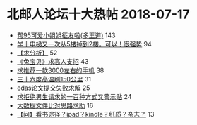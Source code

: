 # 北邮人论坛十大热帖 2018-07-17

- [帮95可爱小姐姐征友啦(多王道)](https://bbs.byr.cn/article/Friends/1879888) 143
- [学十电梯又一次从5楼掉到2楼。可以！很强势](https://bbs.byr.cn/article/AimGraduate/1146779) 94
- [【求分析】](https://bbs.byr.cn/article/Feeling/3066458) 52
- [《兔宝贝》求高人支招](https://bbs.byr.cn/article/Food/494351) 43
- [求推荐一款3000左右的手机](https://bbs.byr.cn/article/DigiLife/304196) 38
- [三十六度高温刷150公里](https://bbs.byr.cn/article/Cycling/171369) 31
- [edas论文提交失败求解](https://bbs.byr.cn/article/Paper/30918) 25
- [求拒绝男生请求的一百种方式又警示贴](https://bbs.byr.cn/article/Talking/6023627) 24
- [大数据文件比对思路求助](https://bbs.byr.cn/article/ML_DM/30545) 16
- [【问】看书途径？ipad？kindle？纸质？杂志？](https://bbs.byr.cn/article/Reading/54147) 13


